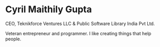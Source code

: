# Cyril Maithily Gupta
CEO, Teknikforce Ventures LLC & Public Software Library India Pvt Ltd.

Veteran entrepreneur and programmer. I like creating things that help people.

